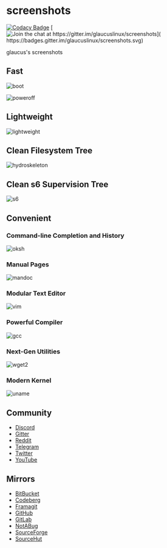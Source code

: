 # screenshots
[![Codacy Badge](
https://api.codacy.com/project/badge/Grade/f09e68082938448a85726ca19de234dd)](
https://app.codacy.com/gh/glaucuslinux/screenshots?utm_source=github.com&utm_medium=referral&utm_content=glaucuslinux/screenshots&utm_campaign=Badge_Grade_Dashboard)
[![Join the chat at https://gitter.im/glaucuslinux/screenshots](
https://badges.gitter.im/glaucuslinux/screenshots.svg)](
https://gitter.im/glaucuslinux/screenshots?utm_source=badge&utm_medium=badge&utm_campaign=pr-badge&utm_content=badge)

glaucus's screenshots

## Fast
![boot](https://github.com/glaucuslinux/screenshots/raw/master/boot.gif)

![poweroff](https://github.com/glaucuslinux/screenshots/raw/master/poweroff.gif)

## Lightweight
![lightweight](https://github.com/glaucuslinux/screenshots/raw/master/lightweight.png)

## Clean Filesystem Tree
![hydroskeleton](https://github.com/glaucuslinux/screenshots/raw/master/hydroskeleton.png)

## Clean s6 Supervision Tree
![s6](https://github.com/glaucuslinux/screenshots/raw/master/s6.png)

## Convenient
### Command-line Completion and History
![oksh](https://github.com/glaucuslinux/screenshots/raw/master/oksh.png)

### Manual Pages
![mandoc](https://github.com/glaucuslinux/screenshots/raw/master/mandoc.png)

### Modular Text Editor
![vim](https://github.com/glaucuslinux/screenshots/raw/master/vim.png)

### Powerful Compiler
![gcc](https://github.com/glaucuslinux/screenshots/raw/master/gcc.png)

### Next-Gen Utilities
![wget2](https://github.com/glaucuslinux/screenshots/raw/master/wget2.png)

### Modern Kernel
![uname](https://github.com/glaucuslinux/screenshots/raw/master/uname.png)

## Community
* [Discord](https://discord.gg/nDKNmNc)
* [Gitter](https://gitter.im/glaucuslinux/screenshots)
* [Reddit](https://www.reddit.com/r/glaucus)
* [Telegram](https://t.me/glaucuslinux)
* [Twitter](https://twitter.com/glaucuslinux)
* [YouTube](https://www.youtube.com/@glaucuslinux)

## Mirrors
* [BitBucket](https://bitbucket.org/glaucuslinux/screenshots)
* [Codeberg](https://codeberg.org/glaucuslinux/screenshots)
* [Framagit](https://framagit.org/glaucuslinux/screenshots)
* [GitHub](https://github.com/glaucuslinux/screenshots)
* [GitLab](https://gitlab.com/glaucuslinux/screenshots)
* [NotABug](https://notabug.org/glaucuslinux/screenshots)
* [SourceForge](https://git.code.sf.net/p/glaucuslinux/screenshots)
* [SourceHut](https://git.sr.ht/~glaucuslinux/screenshots)
